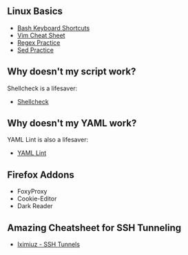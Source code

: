 ## Linux Basics
* [Bash Keyboard Shortcuts](https://skorks.com/2009/09/bash-shortcuts-for-maximum-productivity/ "Bash Shortcuts")
* [Vim Cheat Sheet](https://vim.rtorr.com/ "Vim Cheat Sheet")
* [Regex Practice](https://regexr.com/ "RegExr")
* [Sed Practice](https://sed.js.org/ "Sed Live Editor")

## Why doesn't my script work?
Shellcheck is a lifesaver:
* [Shellcheck](https://www.shellcheck.net/)

## Why doesn't my YAML work?
YAML Lint is also a lifesaver:
* [YAML Lint](https://www.yamllint.com/)

## Firefox Addons
* FoxyProxy
* Cookie-Editor
* Dark Reader

## Amazing Cheatsheet for SSH Tunneling
* [Iximiuz - SSH Tunnels](https://iximiuz.com/ssh-tunnels/ssh-tunnels.png)
